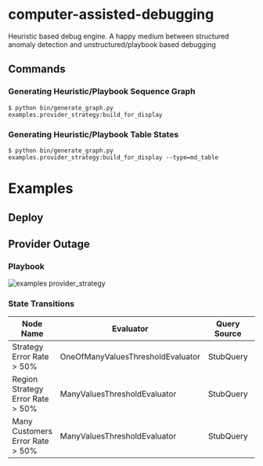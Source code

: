 # computer-assisted-debugging
Heuristic based debug engine.  A happy medium between structured anomaly detection and unstructured/playbook based debugging


## Commands

### Generating Heuristic/Playbook Sequence Graph

```
$ python bin/generate_graph.py examples.provider_strategy:build_for_display
```

### Generating Heuristic/Playbook Table States

```
$ python bin/generate_graph.py examples.provider_strategy:build_for_display --type=md_table
```

# Examples

## Deploy


## Provider Outage
### Playbook
![examples provider_strategy](https://user-images.githubusercontent.com/321963/54880855-0d442300-4e20-11e9-95a5-b17a477d42a5.png)

### State Transitions
| Node Name | Evaluator | Query Source | Yes Threshold |
| ------- | --------- | -------- | ----------- |
|Strategy Error Rate > 50%|OneOfManyValuesThresholdEvaluator|StubQuery|Strategy Error Rate > 50%|
|Region Strategy Error Rate > 50%|ManyValuesThresholdEvaluator|StubQuery|Region Strategy Error Rate > 50%|
|Many Customers Error Rate > 50%|ManyValuesThresholdEvaluator|StubQuery|Many Customers Error Rate > 50%|
